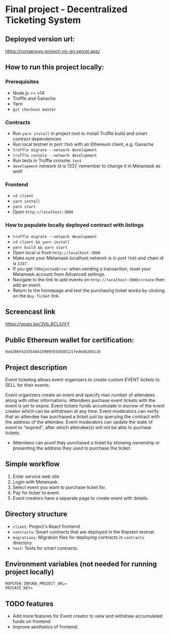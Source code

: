 # Final project - Decentralized Ticketing System

## Deployed version url:
https://consensys-project-vic-en.vercel.app/


## How to run this project locally:

### Prerequisites

- Node.js >= v14
- Truffle and Ganache
- Yarn
- `git checkout master`

### Contracts

- Run `yarn install` in project root to install Truffle build and smart contract dependencies
- Run local testnet in port `7545` with an Ethereum client, e.g. Ganache
- `truffle migrate --network development`
- `truffle console --network development`
- Run tests in Truffle console: `test`
- `development` network id is 1337, remember to change it in Metamask as well!

### Frontend

- `cd client`
- `yarn install`
- `yarn start`
- Open `http://localhost:3000`

### How to populate locally deployed contract with listings

- `truffle migrate --network development`
- `cd client && yarn install`
- `yarn build && yarn start`
- Open local ui from `http://localhost:3000`
- Make sure your Metamask localhost network is in port `7545` and chain id is `1337`.
- If you get `TXRejectedError` when sending a transaction, reset your Metamask account from Advanced settings.
- Navigate to the link to add events on `http://localhost:3000/create` then add an event.
- Return to the homepage and test the purchasing ticket works by clicking on the `Buy Ticket` link.

## Screencast link

https://youtu.be/3Vb_6CLiUVY

## Public Ethereum wallet for certification:

`0x4286F42d354441590959345bD121fe464b204116`

## Project description

Event ticketing allows event organizers to create custom EVENT tickets to SELL for their events.

Event organizers create an event and specify max number of attendees along with other informations. Attendees puchase event tickets with the event is yet to expire. Event tickets funds accumulate in escrow of the event creator which can be withdrawn at any time. Event moderators can verify that an attendee has purchased a ticket just by querying the contract with the address of the attendee. Event moderators can update the state of event to "expired", after which attendee(s) will not be able to puchase tickets.

- Attendees can proof they purchased a ticket by showing ownership or presenting the address they used to purchase the ticket.

## Simple workflow

1. Enter service web site
2. Login with Metamask
3. Select event you want to purchase ticket for.
4. Pay for ticker to event.
5. Event creators have a separate page to create event with details.

## Directory structure

- `client`: Project's React frontend.
- `contracts`: Smart contracts that are deployed in the Ropsten testnet.
- `migrations`: Migration files for deploying contracts in `contracts` directory.
- `test`: Tests for smart contracts.

## Environment variables (not needed for running project locally)

```
ROPSTEN_INFURA_PROJECT_URL=
PRIVATE_KEY=
```

## TODO features

- Add more features for Event creator to view and withdraw accumulated funds on frontend
- Improve aesthetics of frontend.
